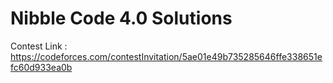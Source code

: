 # Nibble Code 4.0 Solutions

Contest Link : https://codeforces.com/contestInvitation/5ae01e49b735285646ffe338651efc60d933ea0b
